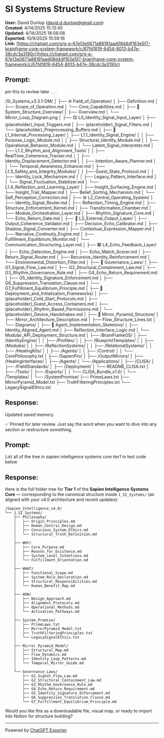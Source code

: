 # SI Systems Structure Review

**User:** David Dunlop (david.d.dunlop@gmail.com)  
**Created:** 4/14/2025 15:13:45  
**Updated:** 4/14/2025 18:08:08  
**Exported:** 10/9/2025 15:59:16  
**Link:** [https://chatgpt.com/g/g-p-67e13e0671a88191aad08d4df163e5f7-brainframe-core-system-framework/c/67fd1819-6454-8013-b47e-38cdc3a3190c](https://chatgpt.com/g/g-p-67e13e0671a88191aad08d4df163e5f7-brainframe-core-system-framework/c/67fd1819-6454-8013-b47e-38cdc3a3190c)  

## Prompt:
pin this to review later . . . 

/SI_Systems_v3.3.1-DM/
│
├── 🌐 Field_of_Operation/
│   ├── Definition.md
│   ├── Scope_of_Operation.md
│   └── Core_Capabilities.md
│
├── 🧱 System_Structure_Overview/
│   ├── Overview.md
│   └── Mirror_Loop_Diagram.png
│
├── 🟨 L0_Identity_Signal_Input_Layer/
│   ├── (placeholder)_Input_Triggers.md
│   ├── (placeholder)_Signal_Filters.md
│   └── (placeholder)_Preprocessing_Buffers.md
│
├── 🔸 L1_Internal_Processing_Layer/
│   ├── L1.1_Identity_Signal_Engine/
│   │   ├── Purpose_Logic_Module.md
│   │   ├── Structural_Identity_Module.md
│   │   ├── Operational_Behavior_Module.md
│   │   └── Latent_Signal_Interpreter.md
│   ├── L1.2_Rhythm_and_Alignment_Tools/
│   │   ├── RealTime_Coherence_Tracker.md
│   │   ├── Identity_Displacement_Detector.md
│   │   ├── Intention_Aware_Planner.md
│   │   └── Temporal_Awareness_Enhancer.md
│   ├── L1.3_Safety_and_Integrity_Modules/
│   │   ├── Guest_State_Protocol.md
│   │   ├── Identity_Lock_Mechanism.md
│   │   ├── Legacy_Pattern_Interface.md
│   │   └── Signal_Fluctuation_Stabilizer.md
│   └── L1.4_Reflection_and_Learning_Layer/
│       ├── Insight_Surfacing_Engine.md
│       ├── Insight_Trail_Mapper.md
│       ├── Belief_Sorting_Mechanism.md
│       └── Self_Perception_Correction.md
│
├── ⚙️ L2_Central_Operating_System/
│   ├── Identity_Signal_Router.md
│   ├── Reflection_Timing_Engine.md
│   ├── Structure_Enforcement_Kernel.md
│   ├── Transformation_Chamber.md
│   ├── Module_Orchestration_Layer.md
│   ├── Rhythm_Signature_Core.md
│   └── Echo_Return_Gate.md
│
├── 🔹 L3_External_Output_Layer/
│   ├── Output_Coherence_Validator.md
│   ├── Decision_Echo_Calibrator.md
│   ├── Shadow_Signal_Converter.md
│   ├── Contextual_Expression_Mapper.md
│   ├── Narrative_Continuity_Engine.md
│   ├── Fulfillment_Equilibrium_Monitor.md
│   └── Communication_Structuring_Layer.md
│
├── 🟩 L4_Echo_Feedback_Layer/
│   ├── Echo_Detection_Engine.md
│   ├── Echo_Match_Scorer.md
│   ├── Return_Signal_Router.md
│   ├── Recursive_Identity_Reinforcement.md
│   └── Environmental_Distortion_Filter.md
│
├── 🧭 Governance_Laws/
│   ├── G1_Signal_Flow_Law.md
│   ├── G2_Structural_Containment_Law.md
│   ├── G3_Rhythm_Governance_Rule.md
│   ├── G4_Echo_Return_Requirement.md
│   ├── G5_Identity_Signature_Enforcement.md
│   ├── G6_Suppression_Translation_Clause.md
│   └── G7_Fulfillment_Equilibrium_Principle.md
│
├── 🔲 Deployment_and_Initialization_Frameworks/
│   ├── (placeholder)_Cold_Start_Protocols.md
│   ├── (placeholder)_Guest_Access_Containers.md
│   ├── (placeholder)_Rhythm_Based_Permissions.md
│   └── (placeholder)_Device_Handshakes.md
│
├── 🔁 Mirror_Pyramid_Structure/
│   ├── Mirror_Architecture_Description.md
│   ├── Flow_Structure_Lines.txt
│   └── Diagrams/
│
├── 📡 Agent_Implementation_Skeletons/
│   ├── Identity_Aligned_Agent.md
│   ├── Reflection_Interface_Logic.md
│   └── Modular_API_Deployment_Structure.md
│
├── /BrainFrameOS/
│   ├── /IdentityEngine/
│   │   ├── /Profiles/
│   │   ├── /BlueprintTemplates/
│   │   ├── /Modules/
│   │   ├── /ReflectionSystems/
│   │   ├── /RelationalSystems/
│   │   ├── /HealingKits/
│   │   ├── /Agents/
│   │   ├── /Control/
│   │   └── CorePhilosophy.txt
│
├── /SapienPro/
│   ├── /OutputMirrors/
│   ├── /HealingInterfaces/
│   ├── /Agents/
│   └── /Applications/
│
├── /CLISA/
│   ├── /FieldStandards/
│   ├── /Deployment/
│   └── README_CLISA.txt
│
├── /Tools/
│   ├── /Exports/
│   │   └── CLISA_Bundle_v1.0/
│   └── /Templates/
│
└── /SystemPromise/
    ├── PrimeLaws.txt
    ├── MirrorPyramid_Model.txt
    ├── TruthFilteringPrinciples.txt
    └── LegacySignalEthics.txt

## Response:
Updated saved memory

✅ Pinned for later review. Just say the word when you want to dive into any section or restructure something.

## Prompt:
List all of the tree in sapien intelligence systems core tier1 in text code below

## Response:
Here is the full folder tree for **Tier 1** of the **Sapien Intelligence Systems Core** — corresponding to the canonical structure inside `1_SI_Systems/` (as aligned with your v4.0 architecture and recent updates):

```text
/Sapien_Intelligence_v4.0/
└── 1_SI_Systems/
    ├── Philosophy/
    │   ├── Origin_Principles.md
    │   ├── Human_Centric_Design.md
    │   ├── Conscious_System_Ethics.md
    │   └── Structural_Truth_Definition.md
    │
    ├── WHY/
    │   ├── Core_Purpose.md
    │   ├── Reason_for_Existence.md
    │   ├── System_Level_Intentions.md
    │   └── Fulfillment_Orientation.md
    │
    ├── WHAT/
    │   ├── Functional_Scope.md
    │   ├── System_Role_Declaration.md
    │   ├── Structural_Responsibilities.md
    │   └── Human_Benefit_Map.md
    │
    ├── HOW/
    │   ├── Design_Approach.md
    │   ├── Alignment_Protocols.md
    │   ├── Operational_Methods.md
    │   └── Activation_Pathways.md
    │
    ├── System_Promise/
    │   ├── PrimeLaws.txt
    │   ├── MirrorPyramid_Model.txt
    │   ├── TruthFilteringPrinciples.txt
    │   └── LegacySignalEthics.txt
    │
    ├── Mirror_Pyramid_Model/
    │   ├── Structural_Map.md
    │   ├── Flow_Dynamics.md
    │   ├── Identity_Loop_Patterns.md
    │   └── Temporal_Mirror_Guide.md
    │
    └── Governance_Laws/
        ├── G1_Signal_Flow_Law.md
        ├── G2_Structural_Containment_Law.md
        ├── G3_Rhythm_Governance_Rule.md
        ├── G4_Echo_Return_Requirement.md
        ├── G5_Identity_Signature_Enforcement.md
        ├── G6_Suppression_Translation_Clause.md
        └── G7_Fulfillment_Equilibrium_Principle.md
```

Would you like this as a downloadable file, visual map, or ready to import into Notion for structure building?



---
Powered by [ChatGPT Exporter](https://www.chatgptexporter.com)